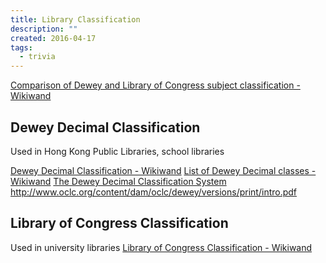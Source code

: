 ```yaml
---
title: Library Classification
description: ""
created: 2016-04-17
tags:
  - trivia
---
```


[Comparison of Dewey and Library of Congress subject classification - Wikiwand](https://www.wikiwand.com/en/Comparison_of_Dewey_and_Library_of_Congress_subject_classification)

## Dewey Decimal Classification

Used in Hong Kong Public Libraries, school libraries

[Dewey Decimal Classification - Wikiwand](https://www.wikiwand.com/en/Dewey_Decimal_Classification)
[List of Dewey Decimal classes - Wikiwand](https://www.wikiwand.com/en/List_of_Dewey_Decimal_classes)
[The Dewey Decimal Classification System](http://mypages.iit.edu/~smart/halsey/lesson1.htm)
http://www.oclc.org/content/dam/oclc/dewey/versions/print/intro.pdf

## Library of Congress Classification

Used in university libraries
[Library of Congress Classification - Wikiwand](https://www.wikiwand.com/en/Library_of_Congress_Classification)
